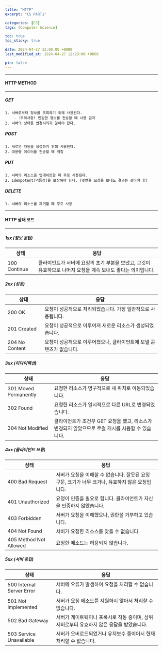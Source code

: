 ```yaml
---
title: "HTTP"
excerpt: "CS PART1"

categories: [CS]
tags: [Computer Science]

toc: true
toc_sticky: true

date: 2024-04-27 12:00:00 +0800
last_modified_at: 2024-04-27 12:23:00 +0800

pin: false
---
```

---
#### HTTP METHOD
---

##### GET
```
1. 서버로부터 정보를 조회하기 위해 사용된다.
    - !주의사항! 민감한 정보를 전송할 때 사용 금지
2. 서버의 상태를 변경시키지 않아야 한다.
```

##### POST
```
1. 새로운 자원을 생성하기 위해 사용된다.
2. 대용량 데이터를 전송할 때 적합
```

##### PUT
```
1. 서버의 리소스을 업데이트할 때 주로 사용된다.
2. Idempotent(멱등성)을 보장해야 한다. (몇번을 요청을 보내도 결과는 같아야 함)
```

##### DELETE
```
1. 서버의 리소스를 제거할 때 주로 사용
```
---
#### HTTP 상태 코드
---
##### 1xx (정보 응답)

| 상태         | 응답                                                                                                          |
| ------------ | ------------------------------------------------------------------------------------------------------------- |
| 100 Continue | 클라이언트가 서버에 요청의 초기 부분을 보냈고, 그것이 유효하므로 나머지 요청을 계속 보내도 좋다는 의미입니다. |

##### 2xx (성공)

| 상태           | 응답                                                                 |
| -------------- | -------------------------------------------------------------------- |
| 200 OK         | 요청이 성공적으로 처리되었습니다. 가장 일반적으로 사용됩니다.        |
| 201 Created    | 요청이 성공적으로 이루어져 새로운 리소스가 생성되었습니다.           |
| 204 No Content | 요청이 성공적으로 이루어졌으나, 클라이언트에 보낼 콘텐츠가 없습니다. |

##### 3xx (리다이렉션)

| 상태                  | 응답                                                                                              |
| --------------------- | ------------------------------------------------------------------------------------------------- |
| 301 Moved Permanently | 요청한 리소스가 영구적으로 새 위치로 이동되었습니다.                                              |
| 302 Found             | 요청한 리소스가 일시적으로 다른 URL로 변경되었습니다.                                             |
| 304 Not Modified      | 클라이언트가 조건부 GET 요청을 했고, 리소스가 변경되지 않았으므로 로컬 캐시를 사용할 수 있습니다. |

##### 4xx (클라이언트 오류)

| 상태                   | 응답                                                                                              |
| ---------------------- | ------------------------------------------------------------------------------------------------- |
| 400 Bad Request        | 서버가 요청을 이해할 수 없습니다. 잘못된 요청 구문, 크기가 너무 크거나, 유효하지 않은 요청입니다. |
| 401 Unauthorized       | 요청이 인증을 필요로 합니다. 클라이언트가 자신을 인증하지 않았습니다.                             |
| 403 Forbidden          | 서버가 요청을 이해했으나, 권한을 거부하고 있습니다.                                               |
| 404 Not Found          | 서버가 요청한 리소스를 찾을 수 없습니다.                                                          |
| 405 Method Not Allowed | 요청한 메소드는 허용되지 않습니다.                                                                |

##### 5xx (서버 응답)

| 상태                      | 응답                                                                                       |
| ------------------------- | ------------------------------------------------------------------------------------------ |
| 500 Internal Server Error | 서버에 오류가 발생하여 요청을 처리할 수 없습니다.                                          |
| 501 Not Implemented       | 서버가 요청 메소드를 지원하지 않아서 처리할 수 없습니다.                                   |
| 502 Bad Gateway           | 서버가 게이트웨이나 프록시로 작동 중이며, 상위 서버로부터 유효하지 않은 응답을 받았습니다. |
| 503 Service Unavailable   | 서버가 오버로드되었거나 유지보수 중이어서 현재 처리할 수 없습니다.                         |